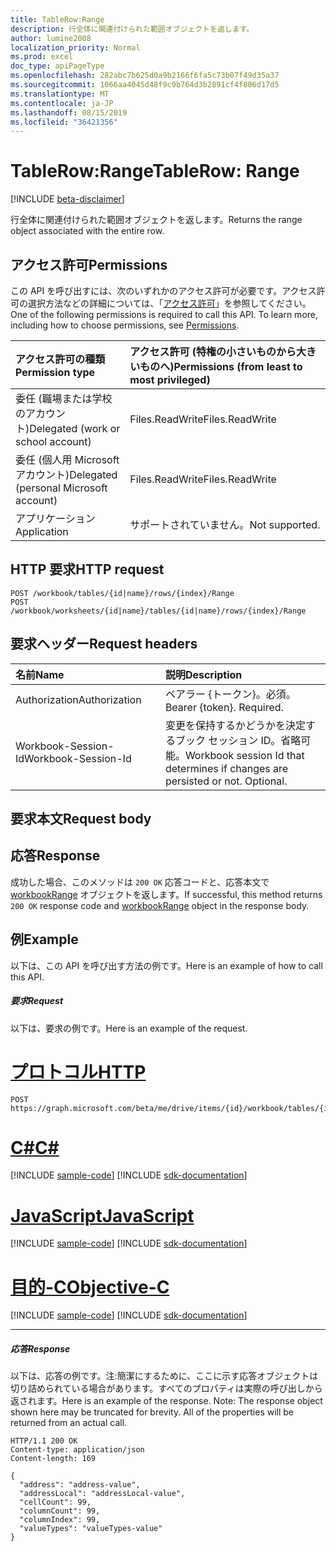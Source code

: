 ```yaml
---
title: TableRow:Range
description: 行全体に関連付けられた範囲オブジェクトを返します。
author: lumine2008
localization_priority: Normal
ms.prod: excel
doc_type: apiPageType
ms.openlocfilehash: 282abc7b625d0a9b2166f6fa5c73b07f49d35a37
ms.sourcegitcommit: 1066aa4045d48f9c9b764d3b2891cf4f806d17d5
ms.translationtype: MT
ms.contentlocale: ja-JP
ms.lasthandoff: 08/15/2019
ms.locfileid: "36421356"
---
```

# <a name="tablerow-range"></a><span data-ttu-id="4043d-103">TableRow:Range</span><span class="sxs-lookup"><span data-stu-id="4043d-103">TableRow: Range</span></span>

[!INCLUDE [beta-disclaimer](../../includes/beta-disclaimer.md)]

<span data-ttu-id="4043d-104">行全体に関連付けられた範囲オブジェクトを返します。</span><span class="sxs-lookup"><span data-stu-id="4043d-104">Returns the range object associated with the entire row.</span></span>
## <a name="permissions"></a><span data-ttu-id="4043d-105">アクセス許可</span><span class="sxs-lookup"><span data-stu-id="4043d-105">Permissions</span></span>
<span data-ttu-id="4043d-p101">この API を呼び出すには、次のいずれかのアクセス許可が必要です。アクセス許可の選択方法などの詳細については、「[アクセス許可](/graph/permissions-reference)」を参照してください。</span><span class="sxs-lookup"><span data-stu-id="4043d-p101">One of the following permissions is required to call this API. To learn more, including how to choose permissions, see [Permissions](/graph/permissions-reference).</span></span>

|<span data-ttu-id="4043d-108">アクセス許可の種類</span><span class="sxs-lookup"><span data-stu-id="4043d-108">Permission type</span></span>      | <span data-ttu-id="4043d-109">アクセス許可 (特権の小さいものから大きいものへ)</span><span class="sxs-lookup"><span data-stu-id="4043d-109">Permissions (from least to most privileged)</span></span>              |
|:--------------------|:---------------------------------------------------------|
|<span data-ttu-id="4043d-110">委任 (職場または学校のアカウント)</span><span class="sxs-lookup"><span data-stu-id="4043d-110">Delegated (work or school account)</span></span> | <span data-ttu-id="4043d-111">Files.ReadWrite</span><span class="sxs-lookup"><span data-stu-id="4043d-111">Files.ReadWrite</span></span>    |
|<span data-ttu-id="4043d-112">委任 (個人用 Microsoft アカウント)</span><span class="sxs-lookup"><span data-stu-id="4043d-112">Delegated (personal Microsoft account)</span></span> | <span data-ttu-id="4043d-113">Files.ReadWrite</span><span class="sxs-lookup"><span data-stu-id="4043d-113">Files.ReadWrite</span></span>    |
|<span data-ttu-id="4043d-114">アプリケーション</span><span class="sxs-lookup"><span data-stu-id="4043d-114">Application</span></span> | <span data-ttu-id="4043d-115">サポートされていません。</span><span class="sxs-lookup"><span data-stu-id="4043d-115">Not supported.</span></span> |

## <a name="http-request"></a><span data-ttu-id="4043d-116">HTTP 要求</span><span class="sxs-lookup"><span data-stu-id="4043d-116">HTTP request</span></span>
<!-- { "blockType": "ignored" } -->
```http
POST /workbook/tables/{id|name}/rows/{index}/Range
POST /workbook/worksheets/{id|name}/tables/{id|name}/rows/{index}/Range

```
## <a name="request-headers"></a><span data-ttu-id="4043d-117">要求ヘッダー</span><span class="sxs-lookup"><span data-stu-id="4043d-117">Request headers</span></span>
| <span data-ttu-id="4043d-118">名前</span><span class="sxs-lookup"><span data-stu-id="4043d-118">Name</span></span>       | <span data-ttu-id="4043d-119">説明</span><span class="sxs-lookup"><span data-stu-id="4043d-119">Description</span></span>|
|:---------------|:----------|
| <span data-ttu-id="4043d-120">Authorization</span><span class="sxs-lookup"><span data-stu-id="4043d-120">Authorization</span></span>  | <span data-ttu-id="4043d-p102">ベアラー {トークン}。必須。</span><span class="sxs-lookup"><span data-stu-id="4043d-p102">Bearer {token}. Required.</span></span> |
| <span data-ttu-id="4043d-123">Workbook-Session-Id</span><span class="sxs-lookup"><span data-stu-id="4043d-123">Workbook-Session-Id</span></span>  | <span data-ttu-id="4043d-p103">変更を保持するかどうかを決定するブック セッション ID。省略可能。</span><span class="sxs-lookup"><span data-stu-id="4043d-p103">Workbook session Id that determines if changes are persisted or not. Optional.</span></span>|

## <a name="request-body"></a><span data-ttu-id="4043d-126">要求本文</span><span class="sxs-lookup"><span data-stu-id="4043d-126">Request body</span></span>

## <a name="response"></a><span data-ttu-id="4043d-127">応答</span><span class="sxs-lookup"><span data-stu-id="4043d-127">Response</span></span>

<span data-ttu-id="4043d-128">成功した場合、このメソッドは `200 OK` 応答コードと、応答本文で [workbookRange](../resources/workbookrange.md) オブジェクトを返します。</span><span class="sxs-lookup"><span data-stu-id="4043d-128">If successful, this method returns `200 OK` response code and [workbookRange](../resources/workbookrange.md) object in the response body.</span></span>

## <a name="example"></a><span data-ttu-id="4043d-129">例</span><span class="sxs-lookup"><span data-stu-id="4043d-129">Example</span></span>
<span data-ttu-id="4043d-130">以下は、この API を呼び出す方法の例です。</span><span class="sxs-lookup"><span data-stu-id="4043d-130">Here is an example of how to call this API.</span></span>
##### <a name="request"></a><span data-ttu-id="4043d-131">要求</span><span class="sxs-lookup"><span data-stu-id="4043d-131">Request</span></span>
<span data-ttu-id="4043d-132">以下は、要求の例です。</span><span class="sxs-lookup"><span data-stu-id="4043d-132">Here is an example of the request.</span></span>

# <a name="httptabhttp"></a>[<span data-ttu-id="4043d-133">プロトコル</span><span class="sxs-lookup"><span data-stu-id="4043d-133">HTTP</span></span>](#tab/http)
<!-- {
  "blockType": "request",
  "name": "tablerow_range"
}-->
```http
POST https://graph.microsoft.com/beta/me/drive/items/{id}/workbook/tables/{id|name}/rows/{index}/Range
```
# <a name="ctabcsharp"></a>[<span data-ttu-id="4043d-134">C#</span><span class="sxs-lookup"><span data-stu-id="4043d-134">C#</span></span>](#tab/csharp)
[!INCLUDE [sample-code](../includes/snippets/csharp/tablerow-range-csharp-snippets.md)]
[!INCLUDE [sdk-documentation](../includes/snippets/snippets-sdk-documentation-link.md)]

# <a name="javascripttabjavascript"></a>[<span data-ttu-id="4043d-135">JavaScript</span><span class="sxs-lookup"><span data-stu-id="4043d-135">JavaScript</span></span>](#tab/javascript)
[!INCLUDE [sample-code](../includes/snippets/javascript/tablerow-range-javascript-snippets.md)]
[!INCLUDE [sdk-documentation](../includes/snippets/snippets-sdk-documentation-link.md)]

# <a name="objective-ctabobjc"></a>[<span data-ttu-id="4043d-136">目的-C</span><span class="sxs-lookup"><span data-stu-id="4043d-136">Objective-C</span></span>](#tab/objc)
[!INCLUDE [sample-code](../includes/snippets/objc/tablerow-range-objc-snippets.md)]
[!INCLUDE [sdk-documentation](../includes/snippets/snippets-sdk-documentation-link.md)]

---


##### <a name="response"></a><span data-ttu-id="4043d-137">応答</span><span class="sxs-lookup"><span data-stu-id="4043d-137">Response</span></span>
<span data-ttu-id="4043d-p104">以下は、応答の例です。注:簡潔にするために、ここに示す応答オブジェクトは切り詰められている場合があります。すべてのプロパティは実際の呼び出しから返されます。</span><span class="sxs-lookup"><span data-stu-id="4043d-p104">Here is an example of the response. Note: The response object shown here may be truncated for brevity. All of the properties will be returned from an actual call.</span></span>
<!-- {
  "blockType": "response",
  "truncated": true,
  "@odata.type": "microsoft.graph.workbookRange"
} -->
```http
HTTP/1.1 200 OK
Content-type: application/json
Content-length: 169

{
  "address": "address-value",
  "addressLocal": "addressLocal-value",
  "cellCount": 99,
  "columnCount": 99,
  "columnIndex": 99,
  "valueTypes": "valueTypes-value"
}
```

<!-- uuid: 8fcb5dbc-d5aa-4681-8e31-b001d5168d79
2015-10-25 14:57:30 UTC -->
<!--
{
  "type": "#page.annotation",
  "description": "TableRow: Range",
  "keywords": "",
  "section": "documentation",
  "tocPath": "",
  "suppressions": [
  ]
}
-->
